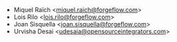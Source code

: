 - Miquel Raïch \<<miquel.raich@forgeflow.com>\>
- Lois Rilo \<<lois.rilo@forgeflow.com>\>
- Joan Sisquella \<<joan.sisquella@forgeflow.com>\>
- Urvisha Desai \<<udesaia@opensourceintegrators.com>\>
